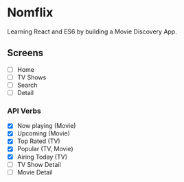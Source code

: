 # Nomflix

Learning React and ES6 by building a Movie Discovery App.

## Screens

- [ ] Home
- [ ] TV Shows
- [ ] Search
- [ ] Detail

### API Verbs

- [x] Now playing (Movie)
- [x] Upcoming (Movie)
- [x] Top Rated (TV)
- [x] Popular (TV, Movie)
- [x] Airing Today (TV)
- [ ] TV Show Detail
- [ ] Movie Detail
